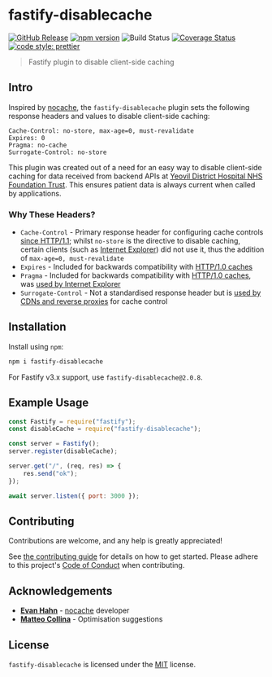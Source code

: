 # fastify-disablecache

[![GitHub Release](https://img.shields.io/github/release/Fdawgs/fastify-disablecache.svg)](https://github.com/Fdawgs/fastify-disablecache/releases/latest/)
[![npm version](https://img.shields.io/npm/v/fastify-disablecache)](https://npmjs.com/package/fastify-disablecache)
![Build Status](https://github.com/Fdawgs/fastify-disablecache/workflows/CI/badge.svg?branch=master)
[![Coverage Status](https://coveralls.io/repos/github/Fdawgs/fastify-disablecache/badge.svg?branch=master)](https://coveralls.io/github/Fdawgs/fastify-disablecache?branch=master)
[![code style: prettier](https://img.shields.io/badge/code_style-prettier-ff69b4.svg?style=flat)](https://github.com/prettier/prettier)

> Fastify plugin to disable client-side caching

## Intro

Inspired by [nocache](https://github.com/helmetjs/nocache), the `fastify-disablecache` plugin sets the following response headers and values to disable client-side caching:

```
Cache-Control: no-store, max-age=0, must-revalidate
Expires: 0
Pragma: no-cache
Surrogate-Control: no-store
```

This plugin was created out of a need for an easy way to disable client-side caching for data received from backend APIs at [Yeovil District Hospital NHS Foundation Trust](https://yeovilhospital.co.uk/). This ensures patient data is always current when called by applications.

### Why These Headers?

-   `Cache-Control` - Primary response header for configuring cache controls [since HTTP/1.1](https://httpwg.org/specs/rfc7234.html#header.cache-control); whilst `no-store` is the directive to disable caching, certain clients (such as [Internet Explorer](https://learn.microsoft.com/en-us/troubleshoot/developer/browsers/connectivity-navigation/how-to-prevent-caching#the-cache-control-header)) did not use it, thus the addition of `max-age=0, must-revalidate`
-   `Expires` - Included for backwards compatibility with [HTTP/1.0 caches](https://w3.org/Protocols/HTTP/1.0/spec.html#Expires)
-   `Pragma` - Included for backwards compatibility with [HTTP/1.0 caches](https://w3.org/Protocols/HTTP/1.0/spec.html#Pragma), was [used by Internet Explorer](https://docs.microsoft.com/en-us/troubleshoot/developer/browsers/connectivity-navigation/how-to-prevent-caching#the-pragma-no-cache-header)
-   `Surrogate-Control` - Not a standardised response header but is [used by CDNs and reverse proxies](https://w3.org/TR/edge-arch/) for cache control

## Installation

Install using `npm`:

```bash
npm i fastify-disablecache
```

For Fastify v3.x support, use `fastify-disablecache@2.0.8`.

## Example Usage

```js
const Fastify = require("fastify");
const disableCache = require("fastify-disablecache");

const server = Fastify();
server.register(disableCache);

server.get("/", (req, res) => {
	res.send("ok");
});

await server.listen({ port: 3000 });
```

## Contributing

Contributions are welcome, and any help is greatly appreciated!

See [the contributing guide](./CONTRIBUTING.md) for details on how to get started.
Please adhere to this project's [Code of Conduct](./CODE_OF_CONDUCT.md) when contributing.

## Acknowledgements

-   [**Evan Hahn**](https://github.com/EvanHahn) - [nocache](https://github.com/helmetjs/nocache) developer
-   [**Matteo Collina**](https://github.com/mcollina) - Optimisation suggestions

## License

`fastify-disablecache` is licensed under the [MIT](./LICENSE) license.
